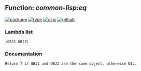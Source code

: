 ## Function: ***common-lisp:eq***
[![package](https://img.shields.io/badge/Package-COMMON--LISP-5f9ea0.svg?style=social&colorA=999999)](../) [![type](https://img.shields.io/badge/Type-Function-5f9ea0.svg?style=social&colorA=999999)](../#function) [![clhs](https://img.shields.io/badge/CLHS-EQ-5f9ea0.svg?style=social&colorA=999999)](http://www.lispworks.com/documentation/HyperSpec/Body/f_eq.htm) [![github](https://img.shields.io/badge/GitHub-View_the_source-5f9ea0.svg?style=social&colorA=999999&logo=github)](https://github.com/sbcl/sbcl/blob/master/src/code/pred.lisp/) 
### Lambda list
```
(OBJ1 OBJ2)
```
### Documentation
```
Return T if OBJ1 and OBJ2 are the same object, otherwise NIL.
```
